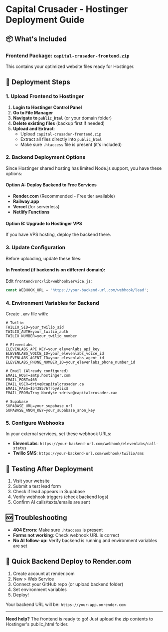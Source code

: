 # Capital Crusader - Hostinger Deployment Guide

## 📦 What's Included

### Frontend Package: `capital-crusader-frontend.zip`
This contains your optimized website files ready for Hostinger.

## 🚀 Deployment Steps

### 1. Upload Frontend to Hostinger

1. **Login to Hostinger Control Panel**
2. **Go to File Manager**
3. **Navigate to `public_html`** (or your domain folder)
4. **Delete existing files** (backup first if needed)
5. **Upload and Extract**:
   - Upload `capital-crusader-frontend.zip`
   - Extract all files directly into `public_html`
   - Make sure `.htaccess` file is present (it's included)

### 2. Backend Deployment Options

Since Hostinger shared hosting has limited Node.js support, you have these options:

#### Option A: Deploy Backend to Free Services
- **Render.com** (Recommended - Free tier available)
- **Railway.app**
- **Vercel** (for serverless)
- **Netlify Functions**

#### Option B: Upgrade to Hostinger VPS
If you have VPS hosting, deploy the backend there.

### 3. Update Configuration

Before uploading, update these files:

#### In Frontend (if backend is on different domain):
Edit `frontend/src/lib/webhookService.js`:
```javascript
const WEBHOOK_URL = 'https://your-backend-url.com/webhook/lead';
```

### 4. Environment Variables for Backend

Create `.env` file with:
```
# Twilio
TWILIO_SID=your_twilio_sid
TWILIO_AUTH=your_twilio_auth
TWILIO_NUMBER=your_twilio_number

# ElevenLabs
ELEVENLABS_API_KEY=your_elevenlabs_api_key
ELEVENLABS_VOICE_ID=your_elevenlabs_voice_id
ELEVENLABS_AGENT_ID=your_elevenlabs_agent_id
ELEVENLABS_PHONE_NUMBER_ID=your_elevenlabs_phone_number_id

# Email (Already configured)
EMAIL_HOST=smtp.hostinger.com
EMAIL_PORT=465
EMAIL_USER=drive@capitalcrusader.ca
EMAIL_PASS=$5438576TroyAlix$
EMAIL_FROM=Troy Nordyke <drive@capitalcrusader.ca>

# Supabase
SUPABASE_URL=your_supabase_url
SUPABASE_ANON_KEY=your_supabase_anon_key
```

### 5. Configure Webhooks

In your external services, set these webhook URLs:
- **ElevenLabs**: `https://your-backend-url.com/webhook/elevenlabs/call-status`
- **Twilio SMS**: `https://your-backend-url.com/webhook/twilio/sms`

## 📱 Testing After Deployment

1. Visit your website
2. Submit a test lead form
3. Check if lead appears in Supabase
4. Verify webhook triggers (check backend logs)
5. Confirm AI calls/texts/emails are sent

## 🆘 Troubleshooting

- **404 Errors**: Make sure `.htaccess` is present
- **Forms not working**: Check webhook URL is correct
- **No AI follow-up**: Verify backend is running and environment variables are set

## 🎯 Quick Backend Deploy to Render.com

1. Create account at render.com
2. New > Web Service
3. Connect your GitHub repo (or upload backend folder)
4. Set environment variables
5. Deploy!

Your backend URL will be: `https://your-app.onrender.com`

---

**Need help?** The frontend is ready to go! Just upload the zip contents to Hostinger's public_html folder.
